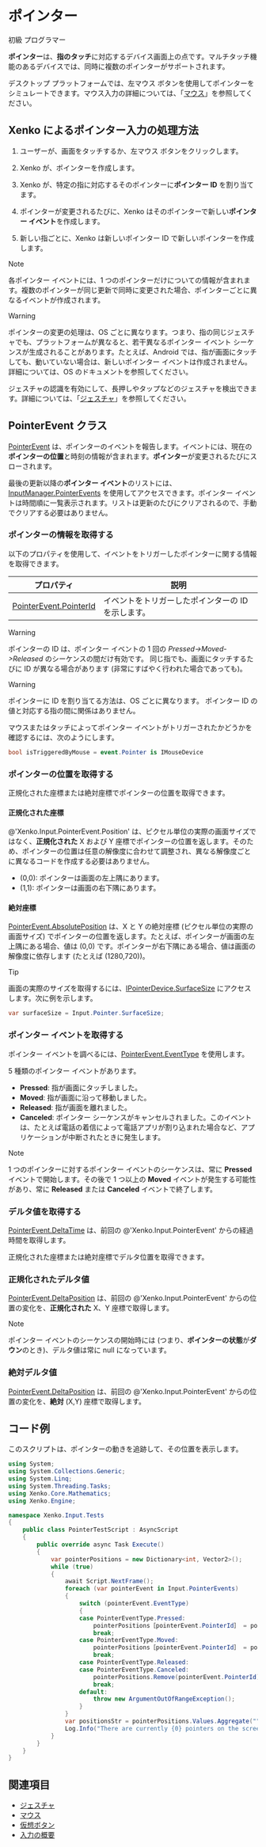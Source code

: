 # ポインター

<span class="label label-doc-level">初級</span>
<span class="label label-doc-audience">プログラマー</span>

**ポインター**は、**指のタッチ**に対応するデバイス画面上の点です。マルチタッチ機能のあるデバイスでは、同時に複数のポインターがサポートされます。

デスクトップ プラットフォームでは、左マウス ボタンを使用してポインターをシミュレートできます。マウス入力の詳細については、「[マウス](mouse.md)」を参照してください。

## Xenko によるポインター入力の処理方法

1. ユーザーが、画面をタッチするか、左マウス ボタンをクリックします。

2. Xenko が、ポインターを作成します。

3. Xenko が、特定の指に対応するそのポインターに**ポインター ID** を割り当てます。

4. ポインターが変更されるたびに、Xenko はそのポインターで新しい**ポインター イベント**を作成します。

5. 新しい指ごとに、Xenko は新しいポインター ID で新しいポインターを作成します。

> [!NOTE]
> 各ポインター イベントには、1 つのポインターだけについての情報が含まれます。複数のポインターが同じ更新で同時に変更された場合、ポインターごとに異なるイベントが作成されます。

> [!WARNING]
> ポインターの変更の処理は、OS ごとに異なります。つまり、指の同じジェスチャでも、プラットフォームが異なると、若干異なるポインター イベント シーケンスが生成されることがあります。たとえば、Android では、指が画面にタッチしても、動いていない場合は、新しいポインター イベントは作成されません。詳細については、OS のドキュメントを参照してください。

ジェスチャの認識を有効にして、長押しやタップなどのジェスチャを検出できます。詳細については、「[ジェスチャ](gestures.md)」を参照してください。

## PointerEvent クラス

[PointerEvent](xref:Xenko.Input.PointerEvent) は、ポインターのイベントを報告します。イベントには、現在の**ポインターの位置**と時刻の情報が含まれます。**ポインター**が変更されるたびにスローされます。

最後の更新以降の**ポインター イベント**のリストには、[InputManager.PointerEvents](xref:Xenko.Input.InputManager.PointerEvents) を使用してアクセスできます。ポインター イベントは時間順に一覧表示されます。リストは更新のたびにクリアされるので、手動でクリアする必要はありません。

### ポインターの情報を取得する

以下のプロパティを使用して、イベントをトリガーしたポインターに関する情報を取得できます。

|プロパティ | 説明
|--------|-----------
|[PointerEvent.PointerId](xref:Xenko.Input.PointerEvent.PointerId) | イベントをトリガーしたポインターの ID を示します。

> [!WARNING]
> ポインターの ID は、ポインター イベントの 1 回の _Pressed->Moved->Released_ のシーケンスの間だけ有効です。
> 同じ指でも、画面にタッチするたびに ID が異なる場合があります (非常にすばやく行われた場合であっても)。

> [!WARNING]
> ポインターに ID を割り当てる方法は、OS ごとに異なります。
> ポインター ID の値と対応する指の間に関係はありません。

マウスまたはタッチによってポインター イベントがトリガーされたかどうかを確認するには、次のようにします。

```cs
bool isTriggeredByMouse = event.Pointer is IMouseDevice
```

### ポインターの位置を取得する

正規化された座標または絶対座標でポインターの位置を取得できます。

#### 正規化された座標

@'Xenko.Input.PointerEvent.Position' は、ピクセル単位の実際の画面サイズではなく、**正規化された** X および Y 座標でポインターの位置を返します。そのため、ポインターの位置は任意の解像度に合わせて調整され、異なる解像度ごとに異なるコードを作成する必要はありません。

* (0,0): ポインターは画面の左上隅にあります。
* (1,1): ポインターは画面の右下隅にあります。

#### 絶対座標

[PointerEvent.AbsolutePosition](xref:Xenko.Input.PointerEvent.AbsolutePosition) は、X と Y の絶対座標 (ピクセル単位の実際の画面サイズ) でポインターの位置を返します。たとえば、ポインターが画面の左上隅にある場合、値は (0,0) です。ポインターが右下隅にある場合、値は画面の解像度に依存します (たとえば (1280,720))。

> [!TIP]
> 画面の実際のサイズを取得するには、[IPointerDevice.SurfaceSize](xref:Xenko.Input.IPointerDevice.SurfaceSize) にアクセスします。次に例を示します。
> ```cs
> var surfaceSize = Input.Pointer.SurfaceSize;
> ```

### ポインター イベントを取得する

ポインター イベントを調べるには、[PointerEvent.EventType](xref:Xenko.Input.PointerEvent.EventType) を使用します。

5 種類のポインター イベントがあります。

* **Pressed**: 指が画面にタッチしました。
* **Moved**: 指が画面に沿って移動しました。
* **Released**: 指が画面を離れました。
* **Canceled**: ポインター シーケンスがキャンセルされました。このイベントは、たとえば電話の着信によって電話アプリが割り込まれた場合など、アプリケーションが中断されたときに発生します。

> [!NOTE]
> 1 つのポインターに対するポインター イベントのシーケンスは、常に **Pressed** イベントで開始します。その後で 1 つ以上の **Moved** イベントが発生する可能性があり、常に **Released** または **Canceled** イベントで終了します。

### デルタ値を取得する

[PointerEvent.DeltaTime](xref:Xenko.Input.PointerEvent.DeltaTime) は、前回の @'Xenko.Input.PointerEvent' からの経過時間を取得します。

正規化された座標または絶対座標でデルタ位置を取得できます。

### 正規化されたデルタ値

[PointerEvent.DeltaPosition](xref:Xenko.Input.PointerEvent.DeltaPosition) は、前回の @'Xenko.Input.PointerEvent' からの位置の変化を、**正規化された** X、Y 座標で取得します。

> [!NOTE]
> ポインター イベントのシーケンスの開始時には (つまり、**ポインターの状態**が**ダウン**のとき)、デルタ値は常に null になっています。

### 絶対デルタ値

[PointerEvent.DeltaPosition](xref:Xenko.Input.PointerEvent.AbsoluteDeltaPosition) は、前回の @'Xenko.Input.PointerEvent' からの位置の変化を、**絶対** (X,Y) 座標で取得します。

## コード例

このスクリプトは、ポインターの動きを追跡して、その位置を表示します。

```cs
using System;
using System.Collections.Generic;
using System.Linq;
using System.Threading.Tasks;
using Xenko.Core.Mathematics;
using Xenko.Engine;

namespace Xenko.Input.Tests
{
    public class PointerTestScript : AsyncScript
    {
        public override async Task Execute()
        {
            var pointerPositions = new Dictionary<int, Vector2>();
            while (true)
            {
                await Script.NextFrame();
                foreach (var pointerEvent in Input.PointerEvents)
                {
                    switch (pointerEvent.EventType)
                    {
                    case PointerEventType.Pressed:
                        pointerPositions［pointerEvent.PointerId］ = pointerEvent.Position;
                        break;
                    case PointerEventType.Moved:
                        pointerPositions［pointerEvent.PointerId］ = pointerEvent.Position;
                        break;
                    case PointerEventType.Released:
                    case PointerEventType.Canceled:
                        pointerPositions.Remove(pointerEvent.PointerId);
                        break;
                    default:
                        throw new ArgumentOutOfRangeException();
                    }
                }
                var positionsStr = pointerPositions.Values.Aggregate("", (current, pointer) => current + (pointer.ToString() + ", "));
                Log.Info("There are currently {0} pointers on the screen located at {1}", pointerPositions.Count, positionsStr);
            }
        }
    }
}
```

## 関連項目
* [ジェスチャ](gestures.md)
* [マウス](mouse.md)
* [仮想ボタン](virtual-buttons.md)
* [入力の概要](index.md)
